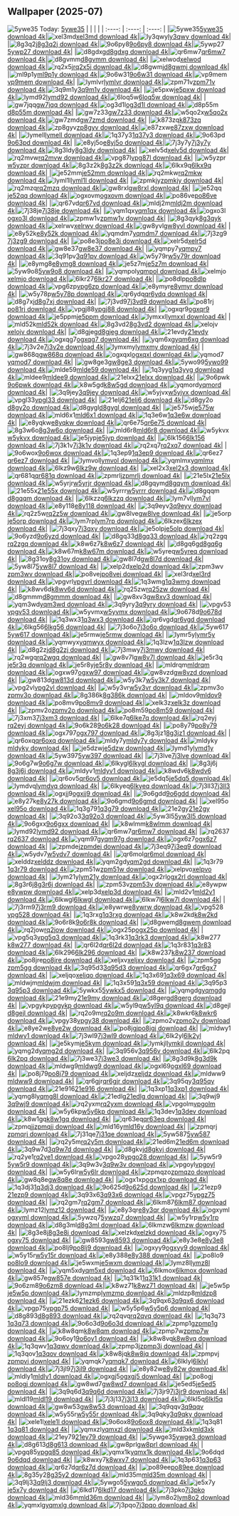 ## Wallpaper (2025-07)
![5ywe35](https://w.wallhaven.cc/full/5y/wallhaven-5ywe35.jpg) Today: [5ywe35](https://th.wallhaven.cc/small/5y/5ywe35.jpg)
|      |      |      |
| :----: | :----: | :----: |
|![5ywe35](https://th.wallhaven.cc/small/5y/5ywe35.jpg)[5ywe35 download 4k](https://wallhaven.cc/w/5ywe35)|![xel3md](https://th.wallhaven.cc/small/xe/xel3md.jpg)[xel3md download 4k](https://wallhaven.cc/w/xel3md)|![ly3qwy](https://th.wallhaven.cc/small/ly/ly3qwy.jpg)[ly3qwy download 4k](https://wallhaven.cc/w/ly3qwy)|
|![8g3q2j](https://th.wallhaven.cc/small/8g/8g3q2j.jpg)[8g3q2j download 4k](https://wallhaven.cc/w/8g3q2j)|![9o6py8](https://th.wallhaven.cc/small/9o/9o6py8.jpg)[9o6py8 download 4k](https://wallhaven.cc/w/9o6py8)|![5ywp27](https://th.wallhaven.cc/small/5y/5ywp27.jpg)[5ywp27 download 4k](https://wallhaven.cc/w/5ywp27)|
|![d8gdxg](https://th.wallhaven.cc/small/d8/d8gdxg.jpg)[d8gdxg download 4k](https://wallhaven.cc/w/d8gdxg)|![qr6mw7](https://th.wallhaven.cc/small/qr/qr6mw7.jpg)[qr6mw7 download 4k](https://wallhaven.cc/w/qr6mw7)|![d8gvmm](https://th.wallhaven.cc/small/d8/d8gvmm.jpg)[d8gvmm download 4k](https://wallhaven.cc/w/d8gvmm)|
|![xelwod](https://th.wallhaven.cc/small/xe/xelwod.jpg)[xelwod download 4k](https://wallhaven.cc/w/xelwod)|![rq2x5j](https://th.wallhaven.cc/small/rq/rq2x5j.jpg)[rq2x5j download 4k](https://wallhaven.cc/w/rq2x5j)|![d8gwmj](https://th.wallhaven.cc/small/d8/d8gwmj.jpg)[d8gwmj download 4k](https://wallhaven.cc/w/d8gwmj)|
|![ml9p1y](https://th.wallhaven.cc/small/ml/ml9p1y.jpg)[ml9p1y download 4k](https://wallhaven.cc/w/ml9p1y)|![9o6w31](https://th.wallhaven.cc/small/9o/9o6w31.jpg)[9o6w31 download 4k](https://wallhaven.cc/w/9o6w31)|![vp9mem](https://th.wallhaven.cc/small/vp/vp9mem.jpg)[vp9mem download 4k](https://wallhaven.cc/w/vp9mem)|
|![lymlvr](https://th.wallhaven.cc/small/ly/lymlvr.jpg)[lymlvr download 4k](https://wallhaven.cc/w/lymlvr)|![zpm71v](https://th.wallhaven.cc/small/zp/zpm71v.jpg)[zpm71v download 4k](https://wallhaven.cc/w/zpm71v)|![3q9m1y](https://th.wallhaven.cc/small/3q/3q9m1y.jpg)[3q9m1y download 4k](https://wallhaven.cc/w/3q9m1y)|
|![je5pxw](https://th.wallhaven.cc/small/je/je5pxw.jpg)[je5pxw download 4k](https://wallhaven.cc/w/je5pxw)|![lymd92](https://th.wallhaven.cc/small/ly/lymd92.jpg)[lymd92 download 4k](https://wallhaven.cc/w/lymd92)|![6loq5w](https://th.wallhaven.cc/small/6l/6loq5w.jpg)[6loq5w download 4k](https://wallhaven.cc/w/6loq5w)|
|![gw7jqq](https://th.wallhaven.cc/small/gw/gw7jqq.jpg)[gw7jqq download 4k](https://wallhaven.cc/w/gw7jqq)|![og3d1l](https://th.wallhaven.cc/small/og/og3d1l.jpg)[og3d1l download 4k](https://wallhaven.cc/w/og3d1l)|![d8p55m](https://th.wallhaven.cc/small/d8/d8p55m.jpg)[d8p55m download 4k](https://wallhaven.cc/w/d8p55m)|
|![gw7z33](https://th.wallhaven.cc/small/gw/gw7z33.jpg)[gw7z33 download 4k](https://wallhaven.cc/w/gw7z33)|![w5qo2x](https://th.wallhaven.cc/small/w5/w5qo2x.jpg)[w5qo2x download 4k](https://wallhaven.cc/w/w5qo2x)|![gw7zmd](https://th.wallhaven.cc/small/gw/gw7zmd.jpg)[gw7zmd download 4k](https://wallhaven.cc/w/gw7zmd)|
|![k873zq](https://th.wallhaven.cc/small/k8/k873zq.jpg)[k873zq download 4k](https://wallhaven.cc/w/k873zq)|![zp8gyv](https://th.wallhaven.cc/small/zp/zp8gyv.jpg)[zp8gyv download 4k](https://wallhaven.cc/w/zp8gyv)|![e87zxw](https://th.wallhaven.cc/small/e8/e87zxw.jpg)[e87zxw download 4k](https://wallhaven.cc/w/e87zxw)|
|![lymell](https://th.wallhaven.cc/small/ly/lymell.jpg)[lymell download 4k](https://wallhaven.cc/w/lymell)|![1q37y3](https://th.wallhaven.cc/small/1q/1q37y3.jpg)[1q37y3 download 4k](https://wallhaven.cc/w/1q37y3)|![9o63pd](https://th.wallhaven.cc/small/9o/9o63pd.jpg)[9o63pd download 4k](https://wallhaven.cc/w/9o63pd)|
|![e8yj5o](https://th.wallhaven.cc/small/e8/e8yj5o.jpg)[e8yj5o download 4k](https://wallhaven.cc/w/e8yj5o)|![7j3y7y](https://th.wallhaven.cc/small/7j/7j3y7y.jpg)[7j3y7y download 4k](https://wallhaven.cc/w/7j3y7y)|![8g3ldy](https://th.wallhaven.cc/small/8g/8g3ldy.jpg)[8g3ldy download 4k](https://wallhaven.cc/w/8g3ldy)|
|![xelv5d](https://th.wallhaven.cc/small/xe/xelv5d.jpg)[xelv5d download 4k](https://wallhaven.cc/w/xelv5d)|![rq2mvw](https://th.wallhaven.cc/small/rq/rq2mvw.jpg)[rq2mvw download 4k](https://wallhaven.cc/w/rq2mvw)|![vpg87l](https://th.wallhaven.cc/small/vp/vpg87l.jpg)[vpg87l download 4k](https://wallhaven.cc/w/vpg87l)|
|![w5yzpr](https://th.wallhaven.cc/small/w5/w5yzpr.jpg)[w5yzpr download 4k](https://wallhaven.cc/w/w5yzpr)|![8g3z2k](https://th.wallhaven.cc/small/8g/8g3z2k.jpg)[8g3z2k download 4k](https://wallhaven.cc/w/8g3z2k)|![6lkx9q](https://th.wallhaven.cc/small/6l/6lkx9q.jpg)[6lkx9q download 4k](https://wallhaven.cc/w/6lkx9q)|
|![je52mm](https://th.wallhaven.cc/small/je/je52mm.jpg)[je52mm download 4k](https://wallhaven.cc/w/je52mm)|![rq2mkw](https://th.wallhaven.cc/small/rq/rq2mkw.jpg)[rq2mkw download 4k](https://wallhaven.cc/w/rq2mkw)|![lyml1l](https://th.wallhaven.cc/small/ly/lyml1l.jpg)[lyml1l download 4k](https://wallhaven.cc/w/lyml1l)|
|![zpmkjy](https://th.wallhaven.cc/small/zp/zpmkjy.jpg)[zpmkjy download 4k](https://wallhaven.cc/w/zpmkjy)|![rq2mzq](https://th.wallhaven.cc/small/rq/rq2mzq.jpg)[rq2mzq download 4k](https://wallhaven.cc/w/rq2mzq)|![gw8rxl](https://th.wallhaven.cc/small/gw/gw8rxl.jpg)[gw8rxl download 4k](https://wallhaven.cc/w/gw8rxl)|
|![je52qq](https://th.wallhaven.cc/small/je/je52qq.jpg)[je52qq download 4k](https://wallhaven.cc/w/je52qq)|![ogxovm](https://th.wallhaven.cc/small/og/ogxovm.jpg)[ogxovm download 4k](https://wallhaven.cc/w/ogxovm)|![po86ve](https://th.wallhaven.cc/small/po/po86ve.jpg)[po86ve download 4k](https://wallhaven.cc/w/po86ve)|
|![qr67vd](https://th.wallhaven.cc/small/qr/qr67vd.jpg)[qr67vd download 4k](https://wallhaven.cc/w/qr67vd)|![mldj2m](https://th.wallhaven.cc/small/ml/mldj2m.jpg)[mldj2m download 4k](https://wallhaven.cc/w/mldj2m)|![7j38je](https://th.wallhaven.cc/small/7j/7j38je.jpg)[7j38je download 4k](https://wallhaven.cc/w/7j38je)|
|![yqm1qx](https://th.wallhaven.cc/small/yq/yqm1qx.jpg)[yqm1qx download 4k](https://wallhaven.cc/w/yqm1qx)|![ogxo3l](https://th.wallhaven.cc/small/og/ogxo3l.jpg)[ogxo3l download 4k](https://wallhaven.cc/w/ogxo3l)|![zpmw1v](https://th.wallhaven.cc/small/zp/zpmw1v.jpg)[zpmw1v download 4k](https://wallhaven.cc/w/zpmw1v)|
|![8g3qyk](https://th.wallhaven.cc/small/8g/8g3qyk.jpg)[8g3qyk download 4k](https://wallhaven.cc/w/8g3qyk)|![xelrwv](https://th.wallhaven.cc/small/xe/xelrwv.jpg)[xelrwv download 4k](https://wallhaven.cc/w/xelrwv)|![gw8yvl](https://th.wallhaven.cc/small/gw/gw8yvl.jpg)[gw8yvl download 4k](https://wallhaven.cc/w/gw8yvl)|
|![e8y52k](https://th.wallhaven.cc/small/e8/e8y52k.jpg)[e8y52k download 4k](https://wallhaven.cc/w/e8y52k)|![yqmdm7](https://th.wallhaven.cc/small/yq/yqmdm7.jpg)[yqmdm7 download 4k](https://wallhaven.cc/w/yqmdm7)|![7j3zg9](https://th.wallhaven.cc/small/7j/7j3zg9.jpg)[7j3zg9 download 4k](https://wallhaven.cc/w/7j3zg9)|
|![po8e3j](https://th.wallhaven.cc/small/po/po8e3j.jpg)[po8e3j download 4k](https://wallhaven.cc/w/po8e3j)|![xelr5d](https://th.wallhaven.cc/small/xe/xelr5d.jpg)[xelr5d download 4k](https://wallhaven.cc/w/xelr5d)|![gw8e37](https://th.wallhaven.cc/small/gw/gw8e37.jpg)[gw8e37 download 4k](https://wallhaven.cc/w/gw8e37)|
|![yqmpy7](https://th.wallhaven.cc/small/yq/yqmpy7.jpg)[yqmpy7 download 4k](https://wallhaven.cc/w/yqmpy7)|![3q91pv](https://th.wallhaven.cc/small/3q/3q91pv.jpg)[3q91pv download 4k](https://wallhaven.cc/w/3q91pv)|![w5y79r](https://th.wallhaven.cc/small/w5/w5y79r.jpg)[w5y79r download 4k](https://wallhaven.cc/w/w5y79r)|
|![e8ymg8](https://th.wallhaven.cc/small/e8/e8ymg8.jpg)[e8ymg8 download 4k](https://wallhaven.cc/w/e8ymg8)|![je5z7m](https://th.wallhaven.cc/small/je/je5z7m.jpg)[je5z7m download 4k](https://wallhaven.cc/w/je5z7m)|![5yw9o8](https://th.wallhaven.cc/small/5y/5yw9o8.jpg)[5yw9o8 download 4k](https://wallhaven.cc/w/5yw9o8)|
|![yqmpol](https://th.wallhaven.cc/small/yq/yqmpol.jpg)[yqmpol download 4k](https://wallhaven.cc/w/yqmpol)|![xelmjo](https://th.wallhaven.cc/small/xe/xelmjo.jpg)[xelmjo download 4k](https://wallhaven.cc/w/xelmjo)|![6lkr27](https://th.wallhaven.cc/small/6l/6lkr27.jpg)[6lkr27 download 4k](https://wallhaven.cc/w/6lkr27)|
|![po8dlp](https://th.wallhaven.cc/small/po/po8dlp.jpg)[po8dlp download 4k](https://wallhaven.cc/w/po8dlp)|![vpg6zp](https://th.wallhaven.cc/small/vp/vpg6zp.jpg)[vpg6zp download 4k](https://wallhaven.cc/w/vpg6zp)|![e8ymyr](https://th.wallhaven.cc/small/e8/e8ymyr.jpg)[e8ymyr download 4k](https://wallhaven.cc/w/e8ymyr)|
|![w5y78p](https://th.wallhaven.cc/small/w5/w5y78p.jpg)[w5y78p download 4k](https://wallhaven.cc/w/w5y78p)|![qr6ydq](https://th.wallhaven.cc/small/qr/qr6ydq.jpg)[qr6ydq download 4k](https://wallhaven.cc/w/qr6ydq)|![d8g7xj](https://th.wallhaven.cc/small/d8/d8g7xj.jpg)[d8g7xj download 4k](https://wallhaven.cc/w/d8g7xj)|
|![7j3vd9](https://th.wallhaven.cc/small/7j/7j3vd9.jpg)[7j3vd9 download 4k](https://wallhaven.cc/w/7j3vd9)|![po81rj](https://th.wallhaven.cc/small/po/po81rj.jpg)[po81rj download 4k](https://wallhaven.cc/w/po81rj)|![vpgj88](https://th.wallhaven.cc/small/vp/vpgj88.jpg)[vpgj88 download 4k](https://wallhaven.cc/w/vpgj88)|
|![ogxqr9](https://th.wallhaven.cc/small/og/ogxqr9.jpg)[ogxqr9 download 4k](https://wallhaven.cc/w/ogxqr9)|![je5ppm](https://th.wallhaven.cc/small/je/je5ppm.jpg)[je5ppm download 4k](https://wallhaven.cc/w/je5ppm)|![lymxxl](https://th.wallhaven.cc/small/ly/lymxxl.jpg)[lymxxl download 4k](https://wallhaven.cc/w/lymxxl)|
|![mld52k](https://th.wallhaven.cc/small/ml/mld52k.jpg)[mld52k download 4k](https://wallhaven.cc/w/mld52k)|![8g3vd2](https://th.wallhaven.cc/small/8g/8g3vd2.jpg)[8g3vd2 download 4k](https://wallhaven.cc/w/8g3vd2)|![xelojv](https://th.wallhaven.cc/small/xe/xelojv.jpg)[xelojv download 4k](https://wallhaven.cc/w/xelojv)|
|![d8gjeg](https://th.wallhaven.cc/small/d8/d8gjeg.jpg)[d8gjeg download 4k](https://wallhaven.cc/w/d8gjeg)|![21evdy](https://th.wallhaven.cc/small/21/21evdy.jpg)[21evdy download 4k](https://wallhaven.cc/w/21evdy)|![ogxqg7](https://th.wallhaven.cc/small/og/ogxqg7.jpg)[ogxqg7 download 4k](https://wallhaven.cc/w/ogxqg7)|
|![yqm6xg](https://th.wallhaven.cc/small/yq/yqm6xg.jpg)[yqm6xg download 4k](https://wallhaven.cc/w/yqm6xg)|![7j3v2e](https://th.wallhaven.cc/small/7j/7j3v2e.jpg)[7j3v2e download 4k](https://wallhaven.cc/w/7j3v2e)|![lymxmy](https://th.wallhaven.cc/small/ly/lymxmy.jpg)[lymxmy download 4k](https://wallhaven.cc/w/lymxmy)|
|![gw868q](https://th.wallhaven.cc/small/gw/gw868q.jpg)[gw868q download 4k](https://wallhaven.cc/w/gw868q)|![ogxqxl](https://th.wallhaven.cc/small/og/ogxqxl.jpg)[ogxqxl download 4k](https://wallhaven.cc/w/ogxqxl)|![yqmod7](https://th.wallhaven.cc/small/yq/yqmod7.jpg)[yqmod7 download 4k](https://wallhaven.cc/w/yqmod7)|
|![gw8ge3](https://th.wallhaven.cc/small/gw/gw8ge3.jpg)[gw8ge3 download 4k](https://wallhaven.cc/w/gw8ge3)|![5ywo99](https://th.wallhaven.cc/small/5y/5ywo99.jpg)[5ywo99 download 4k](https://wallhaven.cc/w/5ywo99)|![mlde59](https://th.wallhaven.cc/small/ml/mlde59.jpg)[mlde59 download 4k](https://wallhaven.cc/w/mlde59)|
|![1q3yyg](https://th.wallhaven.cc/small/1q/1q3yyg.jpg)[1q3yyg download 4k](https://wallhaven.cc/w/1q3yyg)|![mldee9](https://th.wallhaven.cc/small/ml/mldee9.jpg)[mldee9 download 4k](https://wallhaven.cc/w/mldee9)|![21elxx](https://th.wallhaven.cc/small/21/21elxx.jpg)[21elxx download 4k](https://wallhaven.cc/w/21elxx)|
|![9o6pwk](https://th.wallhaven.cc/small/9o/9o6pwk.jpg)[9o6pwk download 4k](https://wallhaven.cc/w/9o6pwk)|![k8w5gd](https://th.wallhaven.cc/small/k8/k8w5gd.jpg)[k8w5gd download 4k](https://wallhaven.cc/w/k8w5gd)|![yqmord](https://th.wallhaven.cc/small/yq/yqmord.jpg)[yqmord download 4k](https://wallhaven.cc/w/yqmord)|
|![3q9jey](https://th.wallhaven.cc/small/3q/3q9jey.jpg)[3q9jey download 4k](https://wallhaven.cc/w/3q9jey)|![w5yjvx](https://th.wallhaven.cc/small/w5/w5yjvx.jpg)[w5yjvx download 4k](https://wallhaven.cc/w/w5yjvx)|![vpgl33](https://th.wallhaven.cc/small/vp/vpgl33.jpg)[vpgl33 download 4k](https://wallhaven.cc/w/vpgl33)|
|![21elj6](https://th.wallhaven.cc/small/21/21elj6.jpg)[21elj6 download 4k](https://wallhaven.cc/w/21elj6)|![d8gy2o](https://th.wallhaven.cc/small/d8/d8gy2o.jpg)[d8gy2o download 4k](https://wallhaven.cc/w/d8gy2o)|![d8gygl](https://th.wallhaven.cc/small/d8/d8gygl.jpg)[d8gygl download 4k](https://wallhaven.cc/w/d8gygl)|
|![je575w](https://th.wallhaven.cc/small/je/je575w.jpg)[je575w download 4k](https://wallhaven.cc/w/je575w)|![mld6x1](https://th.wallhaven.cc/small/ml/mld6x1.jpg)[mld6x1 download 4k](https://wallhaven.cc/w/mld6x1)|![1q3e6w](https://th.wallhaven.cc/small/1q/1q3e6w.jpg)[1q3e6w download 4k](https://wallhaven.cc/w/1q3e6w)|
|![e8yqkw](https://th.wallhaven.cc/small/e8/e8yqkw.jpg)[e8yqkw download 4k](https://wallhaven.cc/w/e8yqkw)|![qr6e75](https://th.wallhaven.cc/small/qr/qr6e75.jpg)[qr6e75 download 4k](https://wallhaven.cc/w/qr6e75)|![8g3w6o](https://th.wallhaven.cc/small/8g/8g3w6o.jpg)[8g3w6o download 4k](https://wallhaven.cc/w/8g3w6o)|
|![mld6r8](https://th.wallhaven.cc/small/ml/mld6r8.jpg)[mld6r8 download 4k](https://wallhaven.cc/w/mld6r8)|![w5ykvx](https://th.wallhaven.cc/small/w5/w5ykvx.jpg)[w5ykvx download 4k](https://wallhaven.cc/w/w5ykvx)|![je5jyp](https://th.wallhaven.cc/small/je/je5jyp.jpg)[je5jyp download 4k](https://wallhaven.cc/w/je5jyp)|
|![6lk156](https://th.wallhaven.cc/small/6l/6lk156.jpg)[6lk156 download 4k](https://wallhaven.cc/w/6lk156)|![7j3k1v](https://th.wallhaven.cc/small/7j/7j3k1v.jpg)[7j3k1v download 4k](https://wallhaven.cc/w/7j3k1v)|![rq2xq7](https://th.wallhaven.cc/small/rq/rq2xq7.jpg)[rq2xq7 download 4k](https://wallhaven.cc/w/rq2xq7)|
|![9o6wox](https://th.wallhaven.cc/small/9o/9o6wox.jpg)[9o6wox download 4k](https://wallhaven.cc/w/9o6wox)|![1q3ep9](https://th.wallhaven.cc/small/1q/1q3ep9.jpg)[1q3ep9 download 4k](https://wallhaven.cc/w/1q3ep9)|![qr6ez7](https://th.wallhaven.cc/small/qr/qr6ez7.jpg)[qr6ez7 download 4k](https://wallhaven.cc/w/qr6ez7)|
|![lymvol](https://th.wallhaven.cc/small/ly/lymvol.jpg)[lymvol download 4k](https://wallhaven.cc/w/lymvol)|![yqmlmx](https://th.wallhaven.cc/small/yq/yqmlmx.jpg)[yqmlmx download 4k](https://wallhaven.cc/w/yqmlmx)|![6lkz9w](https://th.wallhaven.cc/small/6l/6lkz9w.jpg)[6lkz9w download 4k](https://wallhaven.cc/w/6lkz9w)|
|![xel2x3](https://th.wallhaven.cc/small/xe/xel2x3.jpg)[xel2x3 download 4k](https://wallhaven.cc/w/xel2x3)|![qr681q](https://th.wallhaven.cc/small/qr/qr681q.jpg)[qr681q download 4k](https://wallhaven.cc/w/qr681q)|![zpmrlj](https://th.wallhaven.cc/small/zp/zpmrlj.jpg)[zpmrlj download 4k](https://wallhaven.cc/w/zpmrlj)|
|![21e5lx](https://th.wallhaven.cc/small/21/21e5lx.jpg)[21e5lx download 4k](https://wallhaven.cc/w/21e5lx)|![w5yrjr](https://th.wallhaven.cc/small/w5/w5yrjr.jpg)[w5yrjr download 4k](https://wallhaven.cc/w/w5yrjr)|![d8gqym](https://th.wallhaven.cc/small/d8/d8gqym.jpg)[d8gqym download 4k](https://wallhaven.cc/w/d8gqym)|
|![21e55x](https://th.wallhaven.cc/small/21/21e55x.jpg)[21e55x download 4k](https://wallhaven.cc/w/21e55x)|![w5yrrr](https://th.wallhaven.cc/small/w5/w5yrrr.jpg)[w5yrrr download 4k](https://wallhaven.cc/w/w5yrrr)|![d8gqqm](https://th.wallhaven.cc/small/d8/d8gqqm.jpg)[d8gqqm download 4k](https://wallhaven.cc/w/d8gqqm)|
|![6lkzzq](https://th.wallhaven.cc/small/6l/6lkzzq.jpg)[6lkzzq download 4k](https://wallhaven.cc/w/6lkzzq)|![lym7vl](https://th.wallhaven.cc/small/ly/lym7vl.jpg)[lym7vl download 4k](https://wallhaven.cc/w/lym7vl)|![e8y118](https://th.wallhaven.cc/small/e8/e8y118.jpg)[e8y118 download 4k](https://wallhaven.cc/w/e8y118)|
|![3q9eyv](https://th.wallhaven.cc/small/3q/3q9eyv.jpg)[3q9eyv download 4k](https://wallhaven.cc/w/3q9eyv)|![rq2z5w](https://th.wallhaven.cc/small/rq/rq2z5w.jpg)[rq2z5w download 4k](https://wallhaven.cc/w/rq2z5w)|![gw8lve](https://th.wallhaven.cc/small/gw/gw8lve.jpg)[gw8lve download 4k](https://wallhaven.cc/w/gw8lve)|
|![je5orp](https://th.wallhaven.cc/small/je/je5orp.jpg)[je5orp download 4k](https://wallhaven.cc/w/je5orp)|![lym7rp](https://th.wallhaven.cc/small/ly/lym7rp.jpg)[lym7rp download 4k](https://wallhaven.cc/w/lym7rp)|![6lkzex](https://th.wallhaven.cc/small/6l/6lkzex.jpg)[6lkzex download 4k](https://wallhaven.cc/w/6lkzex)|
|![7j3qxy](https://th.wallhaven.cc/small/7j/7j3qxy.jpg)[7j3qxy download 4k](https://wallhaven.cc/w/7j3qxy)|![je5olp](https://th.wallhaven.cc/small/je/je5olp.jpg)[je5olp download 4k](https://wallhaven.cc/w/je5olp)|![9o6yzd](https://th.wallhaven.cc/small/9o/9o6yzd.jpg)[9o6yzd download 4k](https://wallhaven.cc/w/9o6yzd)|
|![d8gq33](https://th.wallhaven.cc/small/d8/d8gq33.jpg)[d8gq33 download 4k](https://wallhaven.cc/w/d8gq33)|![rq2zgq](https://th.wallhaven.cc/small/rq/rq2zgq.jpg)[rq2zgq download 4k](https://wallhaven.cc/w/rq2zgq)|![k8w6z7](https://th.wallhaven.cc/small/k8/k8w6z7.jpg)[k8w6z7 download 4k](https://wallhaven.cc/w/k8w6z7)|
|![d8gq6g](https://th.wallhaven.cc/small/d8/d8gq6g.jpg)[d8gq6g download 4k](https://wallhaven.cc/w/d8gq6g)|![k8w67m](https://th.wallhaven.cc/small/k8/k8w67m.jpg)[k8w67m download 4k](https://wallhaven.cc/w/k8w67m)|![w5yreq](https://th.wallhaven.cc/small/w5/w5yreq.jpg)[w5yreq download 4k](https://wallhaven.cc/w/w5yreq)|
|![8g31oy](https://th.wallhaven.cc/small/8g/8g31oy.jpg)[8g31oy download 4k](https://wallhaven.cc/w/8g31oy)|![gw8l7d](https://th.wallhaven.cc/small/gw/gw8l7d.jpg)[gw8l7d download 4k](https://wallhaven.cc/w/gw8l7d)|![5yw8l7](https://th.wallhaven.cc/small/5y/5yw8l7.jpg)[5yw8l7 download 4k](https://wallhaven.cc/w/5yw8l7)|
|![xelp2d](https://th.wallhaven.cc/small/xe/xelp2d.jpg)[xelp2d download 4k](https://wallhaven.cc/w/xelp2d)|![zpm3wv](https://th.wallhaven.cc/small/zp/zpm3wv.jpg)[zpm3wv download 4k](https://wallhaven.cc/w/zpm3wv)|![po8vej](https://th.wallhaven.cc/small/po/po8vej.jpg)[po8vej download 4k](https://wallhaven.cc/w/po8vej)|
|![xel3rd](https://th.wallhaven.cc/small/xe/xel3rd.jpg)[xel3rd download 4k](https://wallhaven.cc/w/xel3rd)|![vpgvrl](https://th.wallhaven.cc/small/vp/vpgvrl.jpg)[vpgvrl download 4k](https://wallhaven.cc/w/vpgvrl)|![1q3wmg](https://th.wallhaven.cc/small/1q/1q3wmg.jpg)[1q3wmg download 4k](https://wallhaven.cc/w/1q3wmg)|
|![k8wv6d](https://th.wallhaven.cc/small/k8/k8wv6d.jpg)[k8wv6d download 4k](https://wallhaven.cc/w/k8wv6d)|![rq25zw](https://th.wallhaven.cc/small/rq/rq25zw.jpg)[rq25zw download 4k](https://wallhaven.cc/w/rq25zw)|![d8gmmm](https://th.wallhaven.cc/small/d8/d8gmmm.jpg)[d8gmmm download 4k](https://wallhaven.cc/w/d8gmmm)|
|![gw8xv3](https://th.wallhaven.cc/small/gw/gw8xv3.jpg)[gw8xv3 download 4k](https://wallhaven.cc/w/gw8xv3)|![yqm3wd](https://th.wallhaven.cc/small/yq/yqm3wd.jpg)[yqm3wd download 4k](https://wallhaven.cc/w/yqm3wd)|![3q9yry](https://th.wallhaven.cc/small/3q/3q9yry.jpg)[3q9yry download 4k](https://wallhaven.cc/w/3q9yry)|
|![vpgv53](https://th.wallhaven.cc/small/vp/vpgv53.jpg)[vpgv53 download 4k](https://wallhaven.cc/w/vpgv53)|![w5yvmx](https://th.wallhaven.cc/small/w5/w5yvmx.jpg)[w5yvmx download 4k](https://wallhaven.cc/w/w5yvmx)|![9o678d](https://th.wallhaven.cc/small/9o/9o678d.jpg)[9o678d download 4k](https://wallhaven.cc/w/9o678d)|
|![1q3wx3](https://th.wallhaven.cc/small/1q/1q3wx3.jpg)[1q3wx3 download 4k](https://wallhaven.cc/w/1q3wx3)|![qr6vgd](https://th.wallhaven.cc/small/qr/qr6vgd.jpg)[qr6vgd download 4k](https://wallhaven.cc/w/qr6vgd)|![6lkg56](https://th.wallhaven.cc/small/6l/6lkg56.jpg)[6lkg56 download 4k](https://wallhaven.cc/w/6lkg56)|
|![7j3o6o](https://th.wallhaven.cc/small/7j/7j3o6o.jpg)[7j3o6o download 4k](https://wallhaven.cc/w/7j3o6o)|![5yw617](https://th.wallhaven.cc/small/5y/5yw617.jpg)[5yw617 download 4k](https://wallhaven.cc/w/5yw617)|![je5rmw](https://th.wallhaven.cc/small/je/je5rmw.jpg)[je5rmw download 4k](https://wallhaven.cc/w/je5rmw)|
|![lymr5y](https://th.wallhaven.cc/small/ly/lymr5y.jpg)[lymr5y download 4k](https://wallhaven.cc/w/lymr5y)|![yqmwyx](https://th.wallhaven.cc/small/yq/yqmwyx.jpg)[yqmwyx download 4k](https://wallhaven.cc/w/yqmwyx)|![1q3lzw](https://th.wallhaven.cc/small/1q/1q3lzw.jpg)[1q3lzw download 4k](https://wallhaven.cc/w/1q3lzw)|
|![d8g2zj](https://th.wallhaven.cc/small/d8/d8g2zj.jpg)[d8g2zj download 4k](https://wallhaven.cc/w/d8g2zj)|![7j3mwy](https://th.wallhaven.cc/small/7j/7j3mwy.jpg)[7j3mwy download 4k](https://wallhaven.cc/w/7j3mwy)|![rq2wgq](https://th.wallhaven.cc/small/rq/rq2wgq.jpg)[rq2wgq download 4k](https://wallhaven.cc/w/rq2wgq)|
|![gw8v7l](https://th.wallhaven.cc/small/gw/gw8v7l.jpg)[gw8v7l download 4k](https://wallhaven.cc/w/gw8v7l)|![je5r3q](https://th.wallhaven.cc/small/je/je5r3q.jpg)[je5r3q download 4k](https://wallhaven.cc/w/je5r3q)|![je5r8y](https://th.wallhaven.cc/small/je/je5r8y.jpg)[je5r8y download 4k](https://wallhaven.cc/w/je5r8y)|
|![mldrqm](https://th.wallhaven.cc/small/ml/mldrqm.jpg)[mldrqm download 4k](https://wallhaven.cc/w/mldrqm)|![ogxw97](https://th.wallhaven.cc/small/og/ogxw97.jpg)[ogxw97 download 4k](https://wallhaven.cc/w/ogxw97)|![gw8vzd](https://th.wallhaven.cc/small/gw/gw8vzd.jpg)[gw8vzd download 4k](https://wallhaven.cc/w/gw8vzd)|
|![gw813d](https://th.wallhaven.cc/small/gw/gw813d.jpg)[gw813d download 4k](https://wallhaven.cc/w/gw813d)|![w5y3k7](https://th.wallhaven.cc/small/w5/w5y3k7.jpg)[w5y3k7 download 4k](https://wallhaven.cc/w/w5y3k7)|![vpg2vl](https://th.wallhaven.cc/small/vp/vpg2vl.jpg)[vpg2vl download 4k](https://wallhaven.cc/w/vpg2vl)|
|![w5y3vr](https://th.wallhaven.cc/small/w5/w5y3vr.jpg)[w5y3vr download 4k](https://wallhaven.cc/w/w5y3vr)|![zpmv3o](https://th.wallhaven.cc/small/zp/zpmv3o.jpg)[zpmv3o download 4k](https://wallhaven.cc/w/zpmv3o)|![8g386k](https://th.wallhaven.cc/small/8g/8g386k.jpg)[8g386k download 4k](https://wallhaven.cc/w/8g386k)|
|![mldov9](https://th.wallhaven.cc/small/ml/mldov9.jpg)[mldov9 download 4k](https://wallhaven.cc/w/mldov9)|![po8mv9](https://th.wallhaven.cc/small/po/po8mv9.jpg)[po8mv9 download 4k](https://wallhaven.cc/w/po8mv9)|![xelk3z](https://th.wallhaven.cc/small/xe/xelk3z.jpg)[xelk3z download 4k](https://wallhaven.cc/w/xelk3z)|
|![zpmv2o](https://th.wallhaven.cc/small/zp/zpmv2o.jpg)[zpmv2o download 4k](https://wallhaven.cc/w/zpmv2o)|![po8m59](https://th.wallhaven.cc/small/po/po8m59.jpg)[po8m59 download 4k](https://wallhaven.cc/w/po8m59)|![7j3xm3](https://th.wallhaven.cc/small/7j/7j3xm3.jpg)[7j3xm3 download 4k](https://wallhaven.cc/w/7j3xm3)|
|![6lke7q](https://th.wallhaven.cc/small/6l/6lke7q.jpg)[6lke7q download 4k](https://wallhaven.cc/w/6lke7q)|![rq2eyj](https://th.wallhaven.cc/small/rq/rq2eyj.jpg)[rq2eyj download 4k](https://wallhaven.cc/w/rq2eyj)|![9o6k28](https://th.wallhaven.cc/small/9o/9o6k28.jpg)[9o6k28 download 4k](https://wallhaven.cc/w/9o6k28)|
|![po8y79](https://th.wallhaven.cc/small/po/po8y79.jpg)[po8y79 download 4k](https://wallhaven.cc/w/po8y79)|![ogx797](https://th.wallhaven.cc/small/og/ogx797.jpg)[ogx797 download 4k](https://wallhaven.cc/w/ogx797)|![8g3jz1](https://th.wallhaven.cc/small/8g/8g3jz1.jpg)[8g3jz1 download 4k](https://wallhaven.cc/w/8g3jz1)|
|![qr6oxq](https://th.wallhaven.cc/small/qr/qr6oxq.jpg)[qr6oxq download 4k](https://wallhaven.cc/w/qr6oxq)|![mldy7y](https://th.wallhaven.cc/small/ml/mldy7y.jpg)[mldy7y download 4k](https://wallhaven.cc/w/mldy7y)|![mldyky](https://th.wallhaven.cc/small/ml/mldyky.jpg)[mldyky download 4k](https://wallhaven.cc/w/mldyky)|
|![je5dzw](https://th.wallhaven.cc/small/je/je5dzw.jpg)[je5dzw download 4k](https://wallhaven.cc/w/je5dzw)|![lymd1y](https://th.wallhaven.cc/small/ly/lymd1y.jpg)[lymd1y download 4k](https://wallhaven.cc/w/lymd1y)|![5yw397](https://th.wallhaven.cc/small/5y/5yw397.jpg)[5yw397 download 4k](https://wallhaven.cc/w/5yw397)|
|![7j3lve](https://th.wallhaven.cc/small/7j/7j3lve.jpg)[7j3lve download 4k](https://wallhaven.cc/w/7j3lve)|![9o6g7w](https://th.wallhaven.cc/small/9o/9o6g7w.jpg)[9o6g7w download 4k](https://wallhaven.cc/w/9o6g7w)|![6lkygl](https://th.wallhaven.cc/small/6l/6lkygl.jpg)[6lkygl download 4k](https://wallhaven.cc/w/6lkygl)|
|![8g3j6j](https://th.wallhaven.cc/small/8g/8g3j6j.jpg)[8g3j6j download 4k](https://wallhaven.cc/w/8g3j6j)|![mldyv1](https://th.wallhaven.cc/small/ml/mldyv1.jpg)[mldyv1 download 4k](https://wallhaven.cc/w/mldyv1)|![k8wdv6](https://th.wallhaven.cc/small/k8/k8wdv6.jpg)[k8wdv6 download 4k](https://wallhaven.cc/w/k8wdv6)|
|![qr6ov5](https://th.wallhaven.cc/small/qr/qr6ov5.jpg)[qr6ov5 download 4k](https://wallhaven.cc/w/qr6ov5)|![je5dq5](https://th.wallhaven.cc/small/je/je5dq5.jpg)[je5dq5 download 4k](https://wallhaven.cc/w/je5dq5)|![lymdvq](https://th.wallhaven.cc/small/ly/lymdvq.jpg)[lymdvq download 4k](https://wallhaven.cc/w/lymdvq)|
|![6lkyeq](https://th.wallhaven.cc/small/6l/6lkyeq.jpg)[6lkyeq download 4k](https://wallhaven.cc/w/6lkyeq)|![7j3ll3](https://th.wallhaven.cc/small/7j/7j3ll3.jpg)[7j3ll3 download 4k](https://wallhaven.cc/w/7j3ll3)|![ogxjj9](https://th.wallhaven.cc/small/og/ogxjj9.jpg)[ogxjj9 download 4k](https://wallhaven.cc/w/ogxjj9)|
|![9o6gdd](https://th.wallhaven.cc/small/9o/9o6gdd.jpg)[9o6gdd download 4k](https://wallhaven.cc/w/9o6gdd)|![e8y27k](https://th.wallhaven.cc/small/e8/e8y27k.jpg)[e8y27k download 4k](https://wallhaven.cc/w/e8y27k)|![9o6gmd](https://th.wallhaven.cc/small/9o/9o6gmd.jpg)[9o6gmd download 4k](https://wallhaven.cc/w/9o6gmd)|
|![xel95o](https://th.wallhaven.cc/small/xe/xel95o.jpg)[xel95o download 4k](https://wallhaven.cc/w/xel95o)|![1q3g79](https://th.wallhaven.cc/small/1q/1q3g79.jpg)[1q3g79 download 4k](https://wallhaven.cc/w/1q3g79)|![21e2gy](https://th.wallhaven.cc/small/21/21e2gy.jpg)[21e2gy download 4k](https://wallhaven.cc/w/21e2gy)|
|![3q92o3](https://th.wallhaven.cc/small/3q/3q92o3.jpg)[3q92o3 download 4k](https://wallhaven.cc/w/3q92o3)|![5yw3l5](https://th.wallhaven.cc/small/5y/5yw3l5.jpg)[5yw3l5 download 4k](https://wallhaven.cc/w/5yw3l5)|![9o6gxx](https://th.wallhaven.cc/small/9o/9o6gxx.jpg)[9o6gxx download 4k](https://wallhaven.cc/w/9o6gxx)|
|![k8wlmm](https://th.wallhaven.cc/small/k8/k8wlmm.jpg)[k8wlmm download 4k](https://wallhaven.cc/w/k8wlmm)|![lymd92](https://th.wallhaven.cc/small/ly/lymd92.jpg)[lymd92 download 4k](https://wallhaven.cc/w/lymd92)|![qr6mw7](https://th.wallhaven.cc/small/qr/qr6mw7.jpg)[qr6mw7 download 4k](https://wallhaven.cc/w/qr6mw7)|
|![rq2637](https://th.wallhaven.cc/small/rq/rq2637.jpg)[rq2637 download 4k](https://wallhaven.cc/w/rq2637)|![yqm97g](https://th.wallhaven.cc/small/yq/yqm97g.jpg)[yqm97g download 4k](https://wallhaven.cc/w/yqm97g)|![ogx6z7](https://th.wallhaven.cc/small/og/ogx6z7.jpg)[ogx6z7 download 4k](https://wallhaven.cc/w/ogx6z7)|
|![zpmdej](https://th.wallhaven.cc/small/zp/zpmdej.jpg)[zpmdej download 4k](https://wallhaven.cc/w/zpmdej)|![7j3eq9](https://th.wallhaven.cc/small/7j/7j3eq9.jpg)[7j3eq9 download 4k](https://wallhaven.cc/w/7j3eq9)|![w5ydv7](https://th.wallhaven.cc/small/w5/w5ydv7.jpg)[w5ydv7 download 4k](https://wallhaven.cc/w/w5ydv7)|
|![qr6mol](https://th.wallhaven.cc/small/qr/qr6mol.jpg)[qr6mol download 4k](https://wallhaven.cc/w/qr6mol)|![xelddz](https://th.wallhaven.cc/small/xe/xelddz.jpg)[xelddz download 4k](https://wallhaven.cc/w/xelddz)|![yqm2gd](https://th.wallhaven.cc/small/yq/yqm2gd.jpg)[yqm2gd download 4k](https://wallhaven.cc/w/yqm2gd)|
|![1q3r79](https://th.wallhaven.cc/small/1q/1q3r79.jpg)[1q3r79 download 4k](https://wallhaven.cc/w/1q3r79)|![zpm51w](https://th.wallhaven.cc/small/zp/zpm51w.jpg)[zpm51w download 4k](https://wallhaven.cc/w/zpm51w)|![xelpvo](https://th.wallhaven.cc/small/xe/xelpvo.jpg)[xelpvo download 4k](https://wallhaven.cc/w/xelpvo)|
|![lym21y](https://th.wallhaven.cc/small/ly/lym21y.jpg)[lym21y download 4k](https://wallhaven.cc/w/lym21y)|![ogx2rl](https://th.wallhaven.cc/small/og/ogx2rl.jpg)[ogx2rl download 4k](https://wallhaven.cc/w/ogx2rl)|![8g3r6j](https://th.wallhaven.cc/small/8g/8g3r6j.jpg)[8g3r6j download 4k](https://wallhaven.cc/w/8g3r6j)|
|![zpm53v](https://th.wallhaven.cc/small/zp/zpm53v.jpg)[zpm53v download 4k](https://wallhaven.cc/w/zpm53v)|![e8ywpw](https://th.wallhaven.cc/small/e8/e8ywpw.jpg)[e8ywpw download 4k](https://wallhaven.cc/w/e8ywpw)|![xelp3d](https://th.wallhaven.cc/small/xe/xelp3d.jpg)[xelp3d download 4k](https://wallhaven.cc/w/xelp3d)|
|![mld2v1](https://th.wallhaven.cc/small/ml/mld2v1.jpg)[mld2v1 download 4k](https://wallhaven.cc/w/mld2v1)|![6lkwgl](https://th.wallhaven.cc/small/6l/6lkwgl.jpg)[6lkwgl download 4k](https://wallhaven.cc/w/6lkwgl)|![6lkw7l](https://th.wallhaven.cc/small/6l/6lkw7l.jpg)[6lkw7l download 4k](https://wallhaven.cc/w/6lkw7l)|
|![7j3rm9](https://th.wallhaven.cc/small/7j/7j3rm9.jpg)[7j3rm9 download 4k](https://wallhaven.cc/w/7j3rm9)|![e8ywrw](https://th.wallhaven.cc/small/e8/e8ywrw.jpg)[e8ywrw download 4k](https://wallhaven.cc/w/e8ywrw)|![vpg528](https://th.wallhaven.cc/small/vp/vpg528.jpg)[vpg528 download 4k](https://wallhaven.cc/w/vpg528)|
|![1q3rxg](https://th.wallhaven.cc/small/1q/1q3rxg.jpg)[1q3rxg download 4k](https://wallhaven.cc/w/1q3rxg)|![k8w2kd](https://th.wallhaven.cc/small/k8/k8w2kd.jpg)[k8w2kd download 4k](https://wallhaven.cc/w/k8w2kd)|![9o6r8k](https://th.wallhaven.cc/small/9o/9o6r8k.jpg)[9o6r8k download 4k](https://wallhaven.cc/w/9o6r8k)|
|![d8gwem](https://th.wallhaven.cc/small/d8/d8gwem.jpg)[d8gwem download 4k](https://wallhaven.cc/w/d8gwem)|![rq2jow](https://th.wallhaven.cc/small/rq/rq2jow.jpg)[rq2jow download 4k](https://wallhaven.cc/w/rq2jow)|![ogx25p](https://th.wallhaven.cc/small/og/ogx25p.jpg)[ogx25p download 4k](https://wallhaven.cc/w/ogx25p)|
|![vpg5q3](https://th.wallhaven.cc/small/vp/vpg5q3.jpg)[vpg5q3 download 4k](https://wallhaven.cc/w/vpg5q3)|![1q3rk3](https://th.wallhaven.cc/small/1q/1q3rk3.jpg)[1q3rk3 download 4k](https://wallhaven.cc/w/1q3rk3)|![k8w277](https://th.wallhaven.cc/small/k8/k8w277.jpg)[k8w277 download 4k](https://wallhaven.cc/w/k8w277)|
|![qr6l2d](https://th.wallhaven.cc/small/qr/qr6l2d.jpg)[qr6l2d download 4k](https://wallhaven.cc/w/qr6l2d)|![1q3r83](https://th.wallhaven.cc/small/1q/1q3r83.jpg)[1q3r83 download 4k](https://wallhaven.cc/w/1q3r83)|![6lk296](https://th.wallhaven.cc/small/6l/6lk296.jpg)[6lk296 download 4k](https://wallhaven.cc/w/6lk296)|
|![k8w237](https://th.wallhaven.cc/small/k8/k8w237.jpg)[k8w237 download 4k](https://wallhaven.cc/w/k8w237)|![po8jre](https://th.wallhaven.cc/small/po/po8jre.jpg)[po8jre download 4k](https://wallhaven.cc/w/po8jre)|![xeljxv](https://th.wallhaven.cc/small/xe/xeljxv.jpg)[xeljxv download 4k](https://wallhaven.cc/w/xeljxv)|
|![zpm5gg](https://th.wallhaven.cc/small/zp/zpm5gg.jpg)[zpm5gg download 4k](https://wallhaven.cc/w/zpm5gg)|![3q95d3](https://th.wallhaven.cc/small/3q/3q95d3.jpg)[3q95d3 download 4k](https://wallhaven.cc/w/3q95d3)|![qr6gx7](https://th.wallhaven.cc/small/qr/qr6gx7.jpg)[qr6gx7 download 4k](https://wallhaven.cc/w/qr6gx7)|
|![xeljqo](https://th.wallhaven.cc/small/xe/xeljqo.jpg)[xeljqo download 4k](https://wallhaven.cc/w/xeljqo)|![1q3x69](https://th.wallhaven.cc/small/1q/1q3x69.jpg)[1q3x69 download 4k](https://wallhaven.cc/w/1q3x69)|![mldwjm](https://th.wallhaven.cc/small/ml/mldwjm.jpg)[mldwjm download 4k](https://wallhaven.cc/w/mldwjm)|
|![1q3x59](https://th.wallhaven.cc/small/1q/1q3x59.jpg)[1q3x59 download 4k](https://wallhaven.cc/w/1q3x59)|![3q95p3](https://th.wallhaven.cc/small/3q/3q95p3.jpg)[3q95p3 download 4k](https://wallhaven.cc/w/3q95p3)|![5ywkx5](https://th.wallhaven.cc/small/5y/5ywkx5.jpg)[5ywkx5 download 4k](https://wallhaven.cc/w/5ywkx5)|
|![yqmgdg](https://th.wallhaven.cc/small/yq/yqmgdg.jpg)[yqmgdg download 4k](https://wallhaven.cc/w/yqmgdg)|![21e9my](https://th.wallhaven.cc/small/21/21e9my.jpg)[21e9my download 4k](https://wallhaven.cc/w/21e9my)|![d8gerg](https://th.wallhaven.cc/small/d8/d8gerg.jpg)[d8gerg download 4k](https://wallhaven.cc/w/d8gerg)|
|![vpgykp](https://th.wallhaven.cc/small/vp/vpgykp.jpg)[vpgykp download 4k](https://wallhaven.cc/w/vpgykp)|![w5yl9q](https://th.wallhaven.cc/small/w5/w5yl9q.jpg)[w5yl9q download 4k](https://wallhaven.cc/w/w5yl9q)|![d8gejl](https://th.wallhaven.cc/small/d8/d8gejl.jpg)[d8gejl download 4k](https://wallhaven.cc/w/d8gejl)|
|![rq2o9m](https://th.wallhaven.cc/small/rq/rq2o9m.jpg)[rq2o9m download 4k](https://wallhaven.cc/w/rq2o9m)|![k8wkr6](https://th.wallhaven.cc/small/k8/k8wkr6.jpg)[k8wkr6 download 4k](https://wallhaven.cc/w/k8wkr6)|![vpgy38](https://th.wallhaven.cc/small/vp/vpgy38.jpg)[vpgy38 download 4k](https://wallhaven.cc/w/vpgy38)|
|![zpmo2v](https://th.wallhaven.cc/small/zp/zpmo2v.jpg)[zpmo2v download 4k](https://wallhaven.cc/w/zpmo2v)|![e8ye2w](https://th.wallhaven.cc/small/e8/e8ye2w.jpg)[e8ye2w download 4k](https://wallhaven.cc/w/e8ye2w)|![po8jgj](https://th.wallhaven.cc/small/po/po8jgj.jpg)[po8jgj download 4k](https://wallhaven.cc/w/po8jgj)|
|![mldwy1](https://th.wallhaven.cc/small/ml/mldwy1.jpg)[mldwy1 download 4k](https://wallhaven.cc/w/mldwy1)|![7j3wl9](https://th.wallhaven.cc/small/7j/7j3wl9.jpg)[7j3wl9 download 4k](https://wallhaven.cc/w/7j3wl9)|![6lk2yl](https://th.wallhaven.cc/small/6l/6lk2yl.jpg)[6lk2yl download 4k](https://wallhaven.cc/w/6lk2yl)|
|![je5kym](https://th.wallhaven.cc/small/je/je5kym.jpg)[je5kym download 4k](https://wallhaven.cc/w/je5kym)|![lymkjl](https://th.wallhaven.cc/small/ly/lymkjl.jpg)[lymkjl download 4k](https://wallhaven.cc/w/lymkjl)|![yqmg2d](https://th.wallhaven.cc/small/yq/yqmg2d.jpg)[yqmg2d download 4k](https://wallhaven.cc/w/yqmg2d)|
|![3q956v](https://th.wallhaven.cc/small/3q/3q956v.jpg)[3q956v download 4k](https://wallhaven.cc/w/3q956v)|![6lk2pq](https://th.wallhaven.cc/small/6l/6lk2pq.jpg)[6lk2pq download 4k](https://wallhaven.cc/w/6lk2pq)|![7j3we3](https://th.wallhaven.cc/small/7j/7j3we3.jpg)[7j3we3 download 4k](https://wallhaven.cc/w/7j3we3)|
|![8g3d9k](https://th.wallhaven.cc/small/8g/8g3d9k.jpg)[8g3d9k download 4k](https://wallhaven.cc/w/8g3d9k)|![mldwg9](https://th.wallhaven.cc/small/ml/mldwg9.jpg)[mldwg9 download 4k](https://wallhaven.cc/w/mldwg9)|![ogxl69](https://th.wallhaven.cc/small/og/ogxl69.jpg)[ogxl69 download 4k](https://wallhaven.cc/w/ogxl69)|
|![po8j79](https://th.wallhaven.cc/small/po/po8j79.jpg)[po8j79 download 4k](https://wallhaven.cc/w/po8j79)|![xeljdz](https://th.wallhaven.cc/small/xe/xeljdz.jpg)[xeljdz download 4k](https://wallhaven.cc/w/xeljdz)|![mldww9](https://th.wallhaven.cc/small/ml/mldww9.jpg)[mldww9 download 4k](https://wallhaven.cc/w/mldww9)|
|![qr6gjr](https://th.wallhaven.cc/small/qr/qr6gjr.jpg)[qr6gjr download 4k](https://wallhaven.cc/w/qr6gjr)|![3q95qy](https://th.wallhaven.cc/small/3q/3q95qy.jpg)[3q95qy download 4k](https://wallhaven.cc/w/3q95qy)|![21e916](https://th.wallhaven.cc/small/21/21e916.jpg)[21e916 download 4k](https://wallhaven.cc/w/21e916)|
|![1q3xp1](https://th.wallhaven.cc/small/1q/1q3xp1.jpg)[1q3xp1 download 4k](https://wallhaven.cc/w/1q3xp1)|![yqmg8l](https://th.wallhaven.cc/small/yq/yqmg8l.jpg)[yqmg8l download 4k](https://wallhaven.cc/w/yqmg8l)|![21edlg](https://th.wallhaven.cc/small/21/21edlg.jpg)[21edlg download 4k](https://wallhaven.cc/w/21edlg)|
|![3q9wj9](https://th.wallhaven.cc/small/3q/3q9wj9.jpg)[3q9wj9 download 4k](https://wallhaven.cc/w/3q9wj9)|![rq2yxm](https://th.wallhaven.cc/small/rq/rq2yxm.jpg)[rq2yxm download 4k](https://wallhaven.cc/w/rq2yxm)|![vpgolm](https://th.wallhaven.cc/small/vp/vpgolm.jpg)[vpgolm download 4k](https://wallhaven.cc/w/vpgolm)|
|![w5y6kp](https://th.wallhaven.cc/small/w5/w5y6kp.jpg)[w5y6kp download 4k](https://wallhaven.cc/w/w5y6kp)|![1q3dev](https://th.wallhaven.cc/small/1q/1q3dev.jpg)[1q3dev download 4k](https://wallhaven.cc/w/1q3dev)|![k8w1gq](https://th.wallhaven.cc/small/k8/k8w1gq.jpg)[k8w1gq download 4k](https://wallhaven.cc/w/k8w1gq)|
|![qr63eq](https://th.wallhaven.cc/small/qr/qr63eq.jpg)[qr63eq download 4k](https://wallhaven.cc/w/qr63eq)|![zpmqjj](https://th.wallhaven.cc/small/zp/zpmqjj.jpg)[zpmqjj download 4k](https://wallhaven.cc/w/zpmqjj)|![mld16y](https://th.wallhaven.cc/small/ml/mld16y.jpg)[mld16y download 4k](https://wallhaven.cc/w/mld16y)|
|![zpmqrj](https://th.wallhaven.cc/small/zp/zpmqrj.jpg)[zpmqrj download 4k](https://wallhaven.cc/w/zpmqrj)|![7j31qe](https://th.wallhaven.cc/small/7j/7j31qe.jpg)[7j31qe download 4k](https://wallhaven.cc/w/7j31qe)|![5yw587](https://th.wallhaven.cc/small/5y/5yw587.jpg)[5yw587 download 4k](https://wallhaven.cc/w/5yw587)|
|![rq2y5m](https://th.wallhaven.cc/small/rq/rq2y5m.jpg)[rq2y5m download 4k](https://wallhaven.cc/w/rq2y5m)|![21ed6m](https://th.wallhaven.cc/small/21/21ed6m.jpg)[21ed6m download 4k](https://wallhaven.cc/w/21ed6m)|![3q9w7d](https://th.wallhaven.cc/small/3q/3q9w7d.jpg)[3q9w7d download 4k](https://wallhaven.cc/w/3q9w7d)|
|![d8gkvj](https://th.wallhaven.cc/small/d8/d8gkvj.jpg)[d8gkvj download 4k](https://wallhaven.cc/w/d8gkvj)|![rq2ye1](https://th.wallhaven.cc/small/rq/rq2ye1.jpg)[rq2ye1 download 4k](https://wallhaven.cc/w/rq2ye1)|![vpgo28](https://th.wallhaven.cc/small/vp/vpgo28.jpg)[vpgo28 download 4k](https://wallhaven.cc/w/vpgo28)|
|![5yw5r9](https://th.wallhaven.cc/small/5y/5yw5r9.jpg)[5yw5r9 download 4k](https://wallhaven.cc/w/5yw5r9)|![3q9w3v](https://th.wallhaven.cc/small/3q/3q9w3v.jpg)[3q9w3v download 4k](https://wallhaven.cc/w/3q9w3v)|![vpgoyl](https://th.wallhaven.cc/small/vp/vpgoyl.jpg)[vpgoyl download 4k](https://wallhaven.cc/w/vpgoyl)|
|![w5y6lr](https://th.wallhaven.cc/small/w5/w5y6lr.jpg)[w5y6lr download 4k](https://wallhaven.cc/w/w5y6lr)|![zpmqzo](https://th.wallhaven.cc/small/zp/zpmqzo.jpg)[zpmqzo download 4k](https://wallhaven.cc/w/zpmqzo)|![gw8q8e](https://th.wallhaven.cc/small/gw/gw8q8e.jpg)[gw8q8e download 4k](https://wallhaven.cc/w/gw8q8e)|
|![ogx1xp](https://th.wallhaven.cc/small/og/ogx1xp.jpg)[ogx1xp download 4k](https://wallhaven.cc/w/ogx1xp)|![1q3dj3](https://th.wallhaven.cc/small/1q/1q3dj3.jpg)[1q3dj3 download 4k](https://wallhaven.cc/w/1q3dj3)|![9o625d](https://th.wallhaven.cc/small/9o/9o625d.jpg)[9o625d download 4k](https://wallhaven.cc/w/9o625d)|
|![21ezp9](https://th.wallhaven.cc/small/21/21ezp9.jpg)[21ezp9 download 4k](https://wallhaven.cc/w/21ezp9)|![3q93x6](https://th.wallhaven.cc/small/3q/3q93x6.jpg)[3q93x6 download 4k](https://wallhaven.cc/w/3q93x6)|![vpgz75](https://th.wallhaven.cc/small/vp/vpgz75.jpg)[vpgz75 download 4k](https://wallhaven.cc/w/vpgz75)|
|![rq2gm7](https://th.wallhaven.cc/small/rq/rq2gm7.jpg)[rq2gm7 download 4k](https://wallhaven.cc/w/rq2gm7)|![6lkm87](https://th.wallhaven.cc/small/6l/6lkm87.jpg)[6lkm87 download 4k](https://wallhaven.cc/w/6lkm87)|![lymz12](https://th.wallhaven.cc/small/ly/lymz12.jpg)[lymz12 download 4k](https://wallhaven.cc/w/lymz12)|
|![e8y3qr](https://th.wallhaven.cc/small/e8/e8y3qr.jpg)[e8y3qr download 4k](https://wallhaven.cc/w/e8y3qr)|![ogxyml](https://th.wallhaven.cc/small/og/ogxyml.jpg)[ogxyml download 4k](https://wallhaven.cc/w/ogxyml)|![5ywzq7](https://th.wallhaven.cc/small/5y/5ywzq7.jpg)[5ywzq7 download 4k](https://wallhaven.cc/w/5ywzq7)|
|![w5y1rp](https://th.wallhaven.cc/small/w5/w5y1rp.jpg)[w5y1rp download 4k](https://wallhaven.cc/w/w5y1rp)|![d8g3ml](https://th.wallhaven.cc/small/d8/d8g3ml.jpg)[d8g3ml download 4k](https://wallhaven.cc/w/d8g3ml)|![6lkmzw](https://th.wallhaven.cc/small/6l/6lkmzw.jpg)[6lkmzw download 4k](https://wallhaven.cc/w/6lkmzw)|
|![8g3e8j](https://th.wallhaven.cc/small/8g/8g3e8j.jpg)[8g3e8j download 4k](https://wallhaven.cc/w/8g3e8j)|![xelzkd](https://th.wallhaven.cc/small/xe/xelzkd.jpg)[xelzkd download 4k](https://wallhaven.cc/w/xelzkd)|![ogxy75](https://th.wallhaven.cc/small/og/ogxy75.jpg)[ogxy75 download 4k](https://wallhaven.cc/w/ogxy75)|
|![gw8593](https://th.wallhaven.cc/small/gw/gw8593.jpg)[gw8593 download 4k](https://wallhaven.cc/w/gw8593)|![e8y3e8](https://th.wallhaven.cc/small/e8/e8y3e8.jpg)[e8y3e8 download 4k](https://wallhaven.cc/w/e8y3e8)|![po8lj9](https://th.wallhaven.cc/small/po/po8lj9.jpg)[po8lj9 download 4k](https://wallhaven.cc/w/po8lj9)|
|![ogxyy9](https://th.wallhaven.cc/small/og/ogxyy9.jpg)[ogxyy9 download 4k](https://wallhaven.cc/w/ogxyy9)|![w5y15r](https://th.wallhaven.cc/small/w5/w5y15r.jpg)[w5y15r download 4k](https://wallhaven.cc/w/w5y15r)|![e8y388](https://th.wallhaven.cc/small/e8/e8y388.jpg)[e8y388 download 4k](https://wallhaven.cc/w/e8y388)|
|![po8lo9](https://th.wallhaven.cc/small/po/po8lo9.jpg)[po8lo9 download 4k](https://wallhaven.cc/w/po8lo9)|![je5wxm](https://th.wallhaven.cc/small/je/je5wxm.jpg)[je5wxm download 4k](https://wallhaven.cc/w/je5wxm)|![lymz8l](https://th.wallhaven.cc/small/ly/lymz8l.jpg)[lymz8l download 4k](https://wallhaven.cc/w/lymz8l)|
|![yqm5xd](https://th.wallhaven.cc/small/yq/yqm5xd.jpg)[yqm5xd download 4k](https://wallhaven.cc/w/yqm5xd)|![6lkmox](https://th.wallhaven.cc/small/6l/6lkmox.jpg)[6lkmox download 4k](https://wallhaven.cc/w/6lkmox)|![gw857e](https://th.wallhaven.cc/small/gw/gw857e.jpg)[gw857e download 4k](https://wallhaven.cc/w/gw857e)|
|![1q31k1](https://th.wallhaven.cc/small/1q/1q31k1.jpg)[1q31k1 download 4k](https://wallhaven.cc/w/1q31k1)|![9o6zm8](https://th.wallhaven.cc/small/9o/9o6zm8.jpg)[9o6zm8 download 4k](https://wallhaven.cc/w/9o6zm8)|![k8wz71](https://th.wallhaven.cc/small/k8/k8wz71.jpg)[k8wz71 download 4k](https://wallhaven.cc/w/k8wz71)|
|![je5w5p](https://th.wallhaven.cc/small/je/je5w5p.jpg)[je5w5p download 4k](https://wallhaven.cc/w/je5w5p)|![lymzmp](https://th.wallhaven.cc/small/ly/lymzmp.jpg)[lymzmp download 4k](https://wallhaven.cc/w/lymzmp)|![mldzp8](https://th.wallhaven.cc/small/ml/mldzp8.jpg)[mldzp8 download 4k](https://wallhaven.cc/w/mldzp8)|
|![21ezk6](https://th.wallhaven.cc/small/21/21ezk6.jpg)[21ezk6 download 4k](https://wallhaven.cc/w/21ezk6)|![3q9qx6](https://th.wallhaven.cc/small/3q/3q9qx6.jpg)[3q9qx6 download 4k](https://wallhaven.cc/w/3q9qx6)|![vpgp75](https://th.wallhaven.cc/small/vp/vpgp75.jpg)[vpgp75 download 4k](https://wallhaven.cc/w/vpgp75)|
|![w5y5p6](https://th.wallhaven.cc/small/w5/w5y5p6.jpg)[w5y5p6 download 4k](https://wallhaven.cc/w/w5y5p6)|![d8g893](https://th.wallhaven.cc/small/d8/d8g893.jpg)[d8g893 download 4k](https://wallhaven.cc/w/d8g893)|![rq2qvq](https://th.wallhaven.cc/small/rq/rq2qvq.jpg)[rq2qvq download 4k](https://wallhaven.cc/w/rq2qvq)|
|![1q3q73](https://th.wallhaven.cc/small/1q/1q3q73.jpg)[1q3q73 download 4k](https://wallhaven.cc/w/1q3q73)|![9o6o3d](https://th.wallhaven.cc/small/9o/9o6o3d.jpg)[9o6o3d download 4k](https://wallhaven.cc/w/9o6o3d)|![zpmp1g](https://th.wallhaven.cc/small/zp/zpmp1g.jpg)[zpmp1g download 4k](https://wallhaven.cc/w/zpmp1g)|
|![k8w8qm](https://th.wallhaven.cc/small/k8/k8w8qm.jpg)[k8w8qm download 4k](https://wallhaven.cc/w/k8w8qm)|![zpmp7w](https://th.wallhaven.cc/small/zp/zpmp7w.jpg)[zpmp7w download 4k](https://wallhaven.cc/w/zpmp7w)|![9o6oy1](https://th.wallhaven.cc/small/9o/9o6oy1.jpg)[9o6oy1 download 4k](https://wallhaven.cc/w/9o6oy1)|
|![k8w8vq](https://th.wallhaven.cc/small/k8/k8w8vq.jpg)[k8w8vq download 4k](https://wallhaven.cc/w/k8w8vq)|![1q3qwv](https://th.wallhaven.cc/small/1q/1q3qwv.jpg)[1q3qwv download 4k](https://wallhaven.cc/w/1q3qwv)|![zpmp3j](https://th.wallhaven.cc/small/zp/zpmp3j.jpg)[zpmp3j download 4k](https://wallhaven.cc/w/zpmp3j)|
|![1q3qov](https://th.wallhaven.cc/small/1q/1q3qov.jpg)[1q3qov download 4k](https://wallhaven.cc/w/1q3qov)|![k8w8jq](https://th.wallhaven.cc/small/k8/k8w8jq.jpg)[k8w8jq download 4k](https://wallhaven.cc/w/k8w8jq)|![zpmpvj](https://th.wallhaven.cc/small/zp/zpmpvj.jpg)[zpmpvj download 4k](https://wallhaven.cc/w/zpmpvj)|
|![yqmqk7](https://th.wallhaven.cc/small/yq/yqmqk7.jpg)[yqmqk7 download 4k](https://wallhaven.cc/w/yqmqk7)|![6lklyl](https://th.wallhaven.cc/small/6l/6lklyl.jpg)[6lklyl download 4k](https://wallhaven.cc/w/6lklyl)|![7j3jl9](https://th.wallhaven.cc/small/7j/7j3jl9.jpg)[7j3jl9 download 4k](https://wallhaven.cc/w/7j3jl9)|
|![e8y82w](https://th.wallhaven.cc/small/e8/e8y82w.jpg)[e8y82w download 4k](https://wallhaven.cc/w/e8y82w)|![mldly1](https://th.wallhaven.cc/small/ml/mldly1.jpg)[mldly1 download 4k](https://wallhaven.cc/w/mldly1)|![ogxgj5](https://th.wallhaven.cc/small/og/ogxgj5.jpg)[ogxgj5 download 4k](https://wallhaven.cc/w/ogxgj5)|
|![po8ogj](https://th.wallhaven.cc/small/po/po8ogj.jpg)[po8ogj download 4k](https://wallhaven.cc/w/po8ogj)|![gw8wd7](https://th.wallhaven.cc/small/gw/gw8wd7.jpg)[gw8wd7 download 4k](https://wallhaven.cc/w/gw8wd7)|![je5ed5](https://th.wallhaven.cc/small/je/je5ed5.jpg)[je5ed5 download 4k](https://wallhaven.cc/w/je5ed5)|
|![3q9q6d](https://th.wallhaven.cc/small/3q/3q9q6d.jpg)[3q9q6d download 4k](https://wallhaven.cc/w/3q9q6d)|![7j3jr9](https://th.wallhaven.cc/small/7j/7j3jr9.jpg)[7j3jr9 download 4k](https://wallhaven.cc/w/7j3jr9)|![mldl19](https://th.wallhaven.cc/small/ml/mldl19.jpg)[mldl19 download 4k](https://wallhaven.cc/w/mldl19)|
|![7j3j13](https://th.wallhaven.cc/small/7j/7j3j13.jpg)[7j3j13 download 4k](https://wallhaven.cc/w/7j3j13)|![6lkl5q](https://th.wallhaven.cc/small/6l/6lkl5q.jpg)[6lkl5q download 4k](https://wallhaven.cc/w/6lkl5q)|![gw8w53](https://th.wallhaven.cc/small/gw/gw8w53.jpg)[gw8w53 download 4k](https://wallhaven.cc/w/gw8w53)|
|![3q9qqv](https://th.wallhaven.cc/small/3q/3q9qqv.jpg)[3q9qqv download 4k](https://wallhaven.cc/w/3q9qqv)|![w5y55r](https://th.wallhaven.cc/small/w5/w5y55r.jpg)[w5y55r download 4k](https://wallhaven.cc/w/w5y55r)|![3q9qky](https://th.wallhaven.cc/small/3q/3q9qky.jpg)[3q9qky download 4k](https://wallhaven.cc/w/3q9qky)|
|![xele1l](https://th.wallhaven.cc/small/xe/xele1l.jpg)[xele1l download 4k](https://wallhaven.cc/w/xele1l)|![9o6ox8](https://th.wallhaven.cc/small/9o/9o6ox8.jpg)[9o6ox8 download 4k](https://wallhaven.cc/w/9o6ox8)|![1q3q81](https://th.wallhaven.cc/small/1q/1q3q81.jpg)[1q3q81 download 4k](https://wallhaven.cc/w/1q3q81)|
|![yqmxzl](https://th.wallhaven.cc/small/yq/yqmxzl.jpg)[yqmxzl download 4k](https://wallhaven.cc/w/yqmxzl)|![mld3xk](https://th.wallhaven.cc/small/ml/mld3xk.jpg)[mld3xk download 4k](https://wallhaven.cc/w/mld3xk)|![21ey79](https://th.wallhaven.cc/small/21/21ey79.jpg)[21ey79 download 4k](https://wallhaven.cc/w/21ey79)|
|![5ywge3](https://th.wallhaven.cc/small/5y/5ywge3.jpg)[5ywge3 download 4k](https://wallhaven.cc/w/5ywge3)|![d8g613](https://th.wallhaven.cc/small/d8/d8g613.jpg)[d8g613 download 4k](https://wallhaven.cc/w/d8g613)|![gw8prl](https://th.wallhaven.cc/small/gw/gw8prl.jpg)[gw8prl download 4k](https://wallhaven.cc/w/gw8prl)|
|![vpgq85](https://th.wallhaven.cc/small/vp/vpgq85.jpg)[vpgq85 download 4k](https://wallhaven.cc/w/vpgq85)|![yqmx1k](https://th.wallhaven.cc/small/yq/yqmx1k.jpg)[yqmx1k download 4k](https://wallhaven.cc/w/yqmx1k)|![9o6dqd](https://th.wallhaven.cc/small/9o/9o6dqd.jpg)[9o6dqd download 4k](https://wallhaven.cc/w/9o6dqd)|
|![k8wxy7](https://th.wallhaven.cc/small/k8/k8wxy7.jpg)[k8wxy7 download 4k](https://wallhaven.cc/w/k8wxy7)|![1q3p63](https://th.wallhaven.cc/small/1q/1q3p63.jpg)[1q3p63 download 4k](https://wallhaven.cc/w/1q3p63)|![qr6z7d](https://th.wallhaven.cc/small/qr/qr6z7d.jpg)[qr6z7d download 4k](https://wallhaven.cc/w/qr6z7d)|
|![po89ee](https://th.wallhaven.cc/small/po/po89ee.jpg)[po89ee download 4k](https://wallhaven.cc/w/po89ee)|![8g35y2](https://th.wallhaven.cc/small/8g/8g35y2.jpg)[8g35y2 download 4k](https://wallhaven.cc/w/8g35y2)|![mld35m](https://th.wallhaven.cc/small/ml/mld35m.jpg)[mld35m download 4k](https://wallhaven.cc/w/mld35m)|
|![3q9lj3](https://th.wallhaven.cc/small/3q/3q9lj3.jpg)[3q9lj3 download 4k](https://wallhaven.cc/w/3q9lj3)|![5ywgo5](https://th.wallhaven.cc/small/5y/5ywgo5.jpg)[5ywgo5 download 4k](https://wallhaven.cc/w/5ywgo5)|![je5x7y](https://th.wallhaven.cc/small/je/je5x7y.jpg)[je5x7y download 4k](https://wallhaven.cc/w/je5x7y)|
|![6lkd17](https://th.wallhaven.cc/small/6l/6lkd17.jpg)[6lkd17 download 4k](https://wallhaven.cc/w/6lkd17)|![7j3pko](https://th.wallhaven.cc/small/7j/7j3pko.jpg)[7j3pko download 4k](https://wallhaven.cc/w/7j3pko)|![mld36m](https://th.wallhaven.cc/small/ml/mld36m.jpg)[mld36m download 4k](https://wallhaven.cc/w/mld36m)|
|![lym8o2](https://th.wallhaven.cc/small/ly/lym8o2.jpg)[lym8o2 download 4k](https://wallhaven.cc/w/lym8o2)|![yqmxlg](https://th.wallhaven.cc/small/yq/yqmxlg.jpg)[yqmxlg download 4k](https://wallhaven.cc/w/yqmxlg)|![7j3pqo](https://th.wallhaven.cc/small/7j/7j3pqo.jpg)[7j3pqo download 4k](https://wallhaven.cc/w/7j3pqo)|
